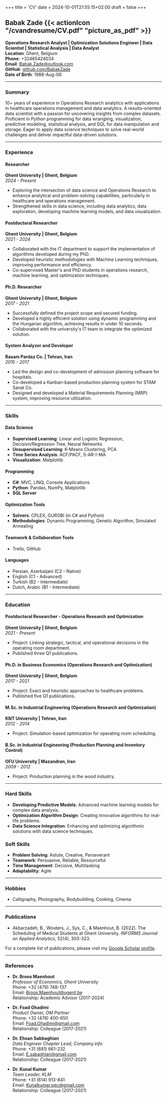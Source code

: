 +++
title = 'CV'
date = 2024-10-01T21:55:15+02:00
draft = false
+++





## Babak Zade  {{< actionIcon "/cvandresume/CV.pdf" "picture_as_pdf" >}}


**Operations Research Analyst | Optimization Solutions Engineer | Data Scientist | Statistical Analysis | Data Analyst**  
**Location**: Ghent, Belgium  
**Phone**: +32465424034  
**Email**: Babak.Zade@outlook.com  
**GitHub**: [github.com/BabakZade](https://github.com/BabakZade)  
**Date of Birth**: 1988-Aug-06

---

### Summary

10+ years of experience in Operations Research analytics with applications in healthcare operations management and data analytics. A results-oriented data scientist with a passion for uncovering insights from complex datasets. Proficient in Python programming for data wrangling, visualization, predictive modeling, statistical analysis, and SQL for data manipulation and storage. Eager to apply data science techniques to solve real-world challenges and deliver impactful data-driven solutions.

---

### Experience

#### Researcher  
**Ghent University | Ghent, Belgium**  
_2024 - Present_

- Exploring the intersection of data science and Operations Research to enhance analytical and problem-solving capabilities, particularly in healthcare and operations management.
- Strengthened skills in data science, including data analytics, data exploration, developing machine learning models, and data visualization.

#### Postdoctoral Researcher  
**Ghent University | Ghent, Belgium**  
_2021 - 2024_

- Collaborated with the IT department to support the implementation of algorithms developed during my PhD.
- Developed heuristic methodologies with Machine Learning techniques, improving performance and efficiency.
- Co-supervised Master's and PhD students in operations research, machine learning, and optimization techniques.

#### Ph.D. Researcher  
**Ghent University | Ghent, Belgium**  
_2017 - 2021_

- Successfully defined the project scope and secured funding.
- Developed a highly efficient solution using dynamic programming and the Hungarian algorithm, achieving results in under 10 seconds.
- Collaborated with the university's IT team to integrate the optimized solution.

#### System Analyzer and Developer  
**Rasam Pardaz Co. | Tehran, Iran**  
_2015 - 2017_

- Led the design and co-development of admission planning software for hospitals.
- Co-developed a Kanban-based production planning system for STAM Sanat Co.
- Designed and developed a Material Requirements Planning (MRP) system, improving resource utilization.

---

### Skills

#### Data Science
- **Supervised Learning**: Linear and Logistic Regression, Decision/Regression Tree, Neural Networks
- **Unsupervised Learning**: K-Means Clustering, PCA
- **Time Series Analysis**: ACF/PACF, S-AR-I-MA
- **Visualization**: Matplotlib

#### Programming
- **C#**: MVC, LINQ, Console Applications
- **Python**: Pandas, NumPy, Matplotlib
- **SQL Server**

#### Optimization Tools
- **Solvers**: CPLEX, GUROBI (in C# and Python)
- **Methodologies**: Dynamic Programming, Genetic Algorithm, Simulated Annealing

#### Teamwork & Collaboration Tools
- Trello, GitHub

#### Languages
- Persian, Azerbaijani (C2 - Native)
- English (C1 - Advanced)
- Turkish (B2 - Intermediate)
- Dutch, Arabic (B1 - Intermediate)

---

### Education

#### Postdoctoral Researcher - Operations Research and Optimization  
**Ghent University | Ghent, Belgium**  
_2021 - Present_

- Project: Linking strategic, tactical, and operational decisions in the operating room department.
- Published three Q1 publications.

#### Ph.D. in Business Economics (Operations Research and Optimization)  
**Ghent University | Ghent, Belgium**  
_2017 - 2021_

- Project: Exact and heuristic approaches to healthcare problems.
- Published five Q1 publications.

#### M.Sc. in Industrial Engineering (Operations Research and Optimization)  
**KNT University | Tehran, Iran**  
_2012 - 2014_

- Project: Simulation-based optimization for operating room scheduling.

#### B.Sc. in Industrial Engineering (Production Planning and Inventory Control)  
**OFU University | Mazandran, Iran**  
_2009 - 2012_

- Project: Production planning in the wood industry.

---

### Hard Skills

- **Developing Predictive Models**: Advanced machine learning models for complex data analysis.
- **Optimization Algorithm Design**: Creating innovative algorithms for real-life problems.
- **Data Science Integration**: Enhancing and optimizing algorithmic solutions with data science techniques.

### Soft Skills

- **Problem Solving**: Astute, Creative, Perseverant
- **Teamwork**: Persuasive, Reliable, Resourceful
- **Time Management**: Decisive, Multitasking
- **Adaptability**: Agile

---

### Hobbies

- Calligraphy, Photography, Bodybuilding, Cooking, Cinema

---

### Publications

- Akbarzadeh, B., Wouters, J., Sys, C., & Maenhout, B. (2022). The Scheduling of Medical Students at Ghent University. *INFORMS Journal on Applied Analytics*, 52(4), 303-323.
  
For a complete list of publications, please visit my [Google Scholar profile](https://scholar.google.com).

---

### References

- **Dr. Broos Maenhout**  
  _Professor of Economics, Ghent University_  
  Phone: +32 (479) 748-137  
  Email: Broos.Maenhout@ugent.be  
  Relationship: Academic Advisor (2017-2024)

- **Dr. Foad Ghadimi**  
  _Product Owner, OM Partner_  
  Phone: +32 (478) 400-650  
  Email: Foad.Ghadimi@gmail.com  
  Relationship: Colleague (2017-2021)

- **Dr. Ehsan Sabbaghian**  
  _Data Engineer Chapter Lead, Company.info_  
  Phone: +31 (681) 661-232  
  Email: E.sabaghian@gmail.com  
  Relationship: Colleague (2017-2021)

- **Dr. Kunal Kumar**  
  _Team Leader, KLM_  
  Phone: +31 (614) 913-841  
  Email: Kunalkumar.pec@gmail.com  
  Relationship: Colleague (2017-2021)

